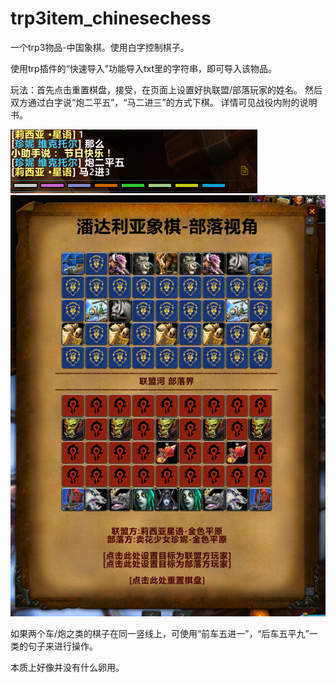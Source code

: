 # trp3item_chinesechess
一个trp3物品-中国象棋。使用白字控制棋子。

使用trp插件的“快速导入”功能导入txt里的字符串，即可导入该物品。

玩法：首先点击重置棋盘，接受，在页面上设置好执联盟/部落玩家的姓名。
然后双方通过白字说“炮二平五”，“马二进三”的方式下棋。
详情可见战役内附的说明书。

![image](https://github.com/haruka411/trp3item_chinesechess/raw/master/readmepic/1.png)
![image](https://github.com/haruka411/trp3item_chinesechess/raw/master/readmepic/2.png)

如果两个车/炮之类的棋子在同一竖线上，可使用“前车五进一”，“后车五平九”一类的句子来进行操作。

本质上好像并没有什么卵用。